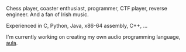 Chess player, coaster enthusiast, programmer, CTF player, reverse engineer. And a fan of Irish music.

Experienced in C, Python, Java, x86-64 assembly, C++, ...

I'm currently working on creating my own audio programming language, [aula](https://github.com/zzril/aula).

<!---
zzril/zzril is a ✨ special ✨ repository because its `README.md` (this file) appears on your GitHub profile.
You can click the Preview link to take a look at your changes.
--->
